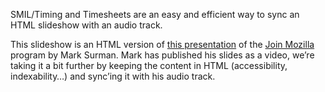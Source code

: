 SMIL/Timing and Timesheets are an easy and efficient way to sync an HTML
slideshow with an audio track.

This slideshow is an HTML version of [this
presentation](http://commonspace.wordpress.com/2011/01/12/joinmozilla/) of the
[Join Mozilla](http://www.mozilla.org/join) program by Mark Surman. Mark has
published his slides as a video, we’re taking it a bit further by keeping the
content in HTML (accessibility, indexability…) and sync’ing it with his audio
track.
